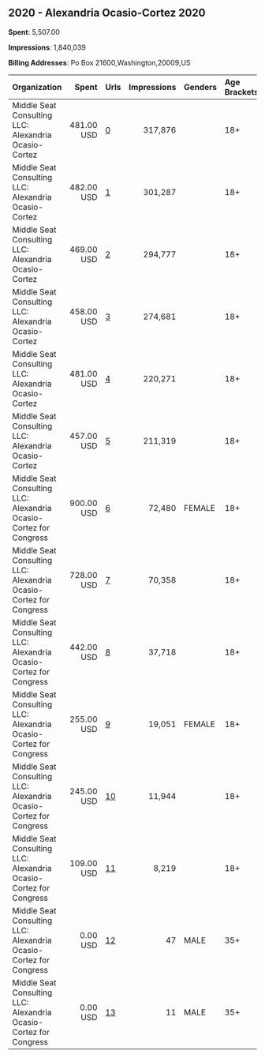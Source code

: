 ## 2020 - Alexandria Ocasio-Cortez 2020 
**Spent**: 5,507.00

**Impressions**: 1,840,039

**Billing Addresses**: Po Box 21600,Washington,20009,US

|Organization|Spent|Urls|Impressions|Genders|Age Brackets|Country Codes|
|:---|---:|:---|---:|:---|:---|:---|
|Middle Seat Consulting  LLC: Alexandria Ocasio-Cortez|481.00 USD|[0](https://www.snap.com/political-ads/asset/9acf13bee168e8f3f622288aaaad2d18245bcb71a7f9c88348813f98975a7851?mediaType=png)|317,876||18+|united states|
|Middle Seat Consulting  LLC: Alexandria Ocasio-Cortez|482.00 USD|[1](https://www.snap.com/political-ads/asset/08d39286e3bfcf7f35ad78783fd0566f848b59aa6c873734b72d019537c1c75a?mediaType=png)|301,287||18+|united states|
|Middle Seat Consulting  LLC: Alexandria Ocasio-Cortez|469.00 USD|[2](https://www.snap.com/political-ads/asset/08d39286e3bfcf7f35ad78783fd0566f848b59aa6c873734b72d019537c1c75a?mediaType=png)|294,777||18+|united states|
|Middle Seat Consulting  LLC: Alexandria Ocasio-Cortez|458.00 USD|[3](https://www.snap.com/political-ads/asset/9acf13bee168e8f3f622288aaaad2d18245bcb71a7f9c88348813f98975a7851?mediaType=png)|274,681||18+|united states|
|Middle Seat Consulting  LLC: Alexandria Ocasio-Cortez|481.00 USD|[4](https://www.snap.com/political-ads/asset/9acf13bee168e8f3f622288aaaad2d18245bcb71a7f9c88348813f98975a7851?mediaType=png)|220,271||18+|united states|
|Middle Seat Consulting  LLC: Alexandria Ocasio-Cortez|457.00 USD|[5](https://www.snap.com/political-ads/asset/08d39286e3bfcf7f35ad78783fd0566f848b59aa6c873734b72d019537c1c75a?mediaType=png)|211,319||18+|united states|
|Middle Seat Consulting  LLC: Alexandria Ocasio-Cortez for Congress|900.00 USD|[6](https://www.snap.com/political-ads/asset/28a7b005d143824be5094a0bff6d24b3da1d9c4970c1d5039238f00ba5768aaa?mediaType=mp4)|72,480|FEMALE|18+|united states|
|Middle Seat Consulting  LLC: Alexandria Ocasio-Cortez for Congress|728.00 USD|[7](https://www.snap.com/political-ads/asset/28a7b005d143824be5094a0bff6d24b3da1d9c4970c1d5039238f00ba5768aaa?mediaType=mp4)|70,358||18+|united states|
|Middle Seat Consulting  LLC: Alexandria Ocasio-Cortez for Congress|442.00 USD|[8](https://www.snap.com/political-ads/asset/406b045368204d9ff2e3b8919d6611d8de19404e1e3336a4fba1bc21df12d12f?mediaType=mp4)|37,718||18+|united states|
|Middle Seat Consulting  LLC: Alexandria Ocasio-Cortez for Congress|255.00 USD|[9](https://www.snap.com/political-ads/asset/406b045368204d9ff2e3b8919d6611d8de19404e1e3336a4fba1bc21df12d12f?mediaType=mp4)|19,051|FEMALE|18+|united states|
|Middle Seat Consulting  LLC: Alexandria Ocasio-Cortez for Congress|245.00 USD|[10](https://www.snap.com/political-ads/asset/406b045368204d9ff2e3b8919d6611d8de19404e1e3336a4fba1bc21df12d12f?mediaType=mp4)|11,944||18+|united states|
|Middle Seat Consulting  LLC: Alexandria Ocasio-Cortez for Congress|109.00 USD|[11](https://www.snap.com/political-ads/asset/28a7b005d143824be5094a0bff6d24b3da1d9c4970c1d5039238f00ba5768aaa?mediaType=mp4)|8,219||18+|united states|
|Middle Seat Consulting  LLC: Alexandria Ocasio-Cortez for Congress|0.00 USD|[12](https://www.snap.com/political-ads/asset/406b045368204d9ff2e3b8919d6611d8de19404e1e3336a4fba1bc21df12d12f?mediaType=mp4)|47|MALE|35+|united states|
|Middle Seat Consulting  LLC: Alexandria Ocasio-Cortez for Congress|0.00 USD|[13](https://www.snap.com/political-ads/asset/28a7b005d143824be5094a0bff6d24b3da1d9c4970c1d5039238f00ba5768aaa?mediaType=mp4)|11|MALE|35+|united states|
